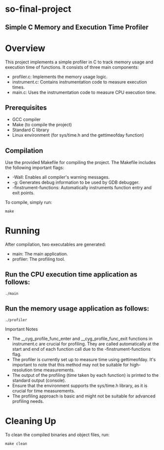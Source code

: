 # so-final-project

## Simple C Memory and Execution Time Profiler

# Overview

This project implements a simple profiler in C to track memory usage and execution time of functions. It consists of three main components:

* profiler.c: Implements the memory usage logic.
* instrument.c: Contains instrumentation code to measure execution times.
* main.c: Uses the instrumentation code to measure CPU execution time.

## Prerequisites
* GCC compiler
* Make (to compile the project)
* Standard C library
* Linux environment (for sys/time.h and the gettimeofday function)

## Compilation
Use the provided Makefile for compiling the project. The Makefile includes the following important flags:

* -Wall: Enables all compiler's warning messages.
* -g: Generates debug information to be used by GDB debugger.
* -finstrument-functions: Automatically instruments function entry and exit points.

To compile, simply run:

```
make
```

# Running
After compilation, two executables are generated:

* main: The main application.
* profiler: The profiling tool.

## Run the CPU execution time application as follows:

```
./main
```

## Run the memory usage application as follows:

```
./profiler
```

Important Notes
* The __cyg_profile_func_enter and __cyg_profile_func_exit functions in instrument.c are crucial for profiling. They are called automatically at the start and end of each function call due to the -finstrument-functions flag.
* The profiler is currently set up to measure time using gettimeofday. It's important to note that this method may not be suitable for high-resolution time measurements.
* The output of the profiling (time taken by each function) is printed to the standard output (console).
* Ensure that the environment supports the sys/time.h library, as it is crucial for time measurements.
* The profiling approach is basic and might not be suitable for advanced profiling needs.

# Cleaning Up
To clean the compiled binaries and object files, run:

```
make clean
```
